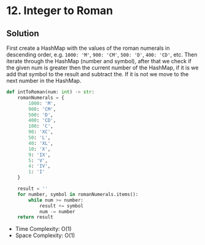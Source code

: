 # 12. Integer to Roman

## Solution

First create a HashMap with the values of the roman numerals in descending order, e.g. `1000: 'M'`, `900: 'CM'`, `500: 'D'`, `400: 'CD'`, etc. Then iterate through the HashMap (number and symbol), after that we check if the given num is greater then the current number of the HashMap, if it is we add that symbol to the result and subtract the. If it is not we move to the next number in the HashMap.

```python
def intToRoman(num: int) -> str:
    romanNumerals = {
        1000: 'M',
        900: 'CM',
        500: 'D',
        400: 'CD',
        100: 'C',
        90: 'XC',
        50: 'L',
        40: 'XL',
        10: 'X',
        9: 'IX',
        5: 'V',
        4: 'IV',
        1: 'I'
    }

    result = ''
    for number, symbol in romanNumerals.items():
        while num >= number:
            result += symbol
            num -= number
    return result
```

- Time Complexity: O(1)
- Space Complexity: O(1)